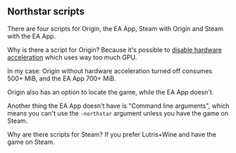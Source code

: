 ## Northstar scripts

There are four scripts for Origin, the EA App, Steam with Origin and Steam with the EA App.

Why is there a script for Origin? Because it's possible to [disable hardware acceleration](https://www.reddit.com/r/origin/comments/q8o9gv/disable_origin_client_hardware_acceleration) which uses way too much GPU.

In my case: Origin without hardware acceleration turned off consumes 500+ MiB, and the EA App 700+ MiB.

Origin also has an option to locate the game, while the EA App doesn't.

Another thing the EA App doesn't have is "Command line arguments", which means you can't use the `-northstar` argument unless you have the game on Steam.

Why are there scripts for Steam? If you prefer Lutris+Wine and have the game on Steam.
